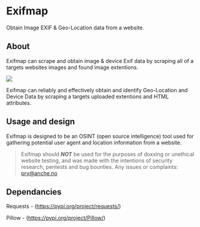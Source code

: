 # Exifmap
Obtain Image EXIF & Geo-Location data from a website.

## About

Exifmap can scrape and obtain image & device Exif data by scraping all of a targets websites images and found image extentions.


![](https://i.ibb.co/5RkvfLF/exifmap1.png)

Exifmap can reliably and effectively obtain and identify Geo-Location and Device Data by scraping a targets uploaded extentions and HTML attributes.

## Usage and design 

Exifmap is designed to be an OSINT (open source intelligence) tool used for gathering potential user agent and location information from a website.

> Exifmap should ***NOT*** be used for the purposes of doxxing or unethical website testing, and was made with the intentions of security research, pentests and bug bounties. Any issues or complaints: prv@anche.no

## Dependancies

Requests - (https://pypi.org/project/requests/)

Pillow - (https://pypi.org/project/Pillow/)




